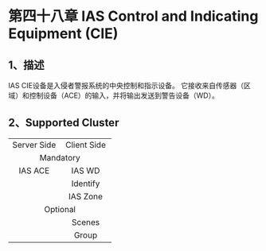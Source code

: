 # 第四十八章 IAS Control and Indicating Equipment (CIE)

## 1、描述

IAS CIE设备是入侵者警报系统的中央控制和指示设备。 它接收来自传感器（区域）和控制设备（ACE）的输入，并将输出发送到警告设备（WD）。

## 2、Supported Cluster
<table>
   <tr align="center">
   	<td style="width:50%;">Server Side</td>
    <td style="width:50%;">Client Side</td>
   </tr>
   <tr align="center">
   	<td colspan="2">Mandatory</td>
   </tr>
   <tr align="center">
    <td>IAS ACE</td>
    <td>IAS WD</td>
   </tr>
   <tr align="center">
    <td></td>
    <td>Identify</td>
   </tr>
   <tr align="center">
    <td></td>
    <td>IAS Zone</td>
   </tr>
   <tr align="center">
   	<td colspan="2">Optional</td>
   </tr>
   <tr align="center">
    <td></td>
    <td>Scenes</td>
   </tr>
   <tr align="center">
    <td></td>
    <td>Group</td>
   </tr>
</table>

